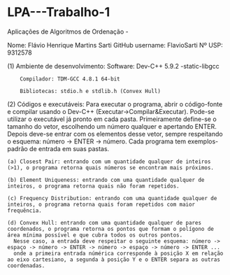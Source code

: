 # LPA---Trabalho-1 
Aplicações de Algoritmos de Ordenação - 

Nome: Flávio Henrique Martins Sarti
GitHub username: FlavioSarti
Nº USP: 9312578

(1) Ambiente de desenvolvimento:
        Software: Dev-C++ 5.9.2
        -static-libgcc
    
        Compilador: TDM-GCC 4.8.1 64-bit
    
        Bibliotecas: stdio.h e stdlib.h (Convex Hull)
    
(2) Códigos e executáveis:
    Para executar o programa, abrir o código-fonte e compilar usando o Dev-C++ (Executar->Compilar&Executar). Pode-se utilizar o executável já pronto em cada pasta.
    Primeiramente define-se o tamanho do vetor, escolhendo um número qualquer e apertando ENTER. Depois deve-se entrar com os elementos desse vetor, sempre respeitando o esquema: número -> ENTER -> número.
    Cada programa tem exemplos-padrão de entrada em suas pastas.
    
    (a) Closest Pair: entrando com um quantidade qualquer de inteiros (>1), o programa retorna quais números se encontram mais próximos.
    
    (b) Element Uniqueness: entrando com uma quantidade qualquer de inteiros, o programa retorna quais não foram repetidos.
    
    (c) Frequency Distribution: entrando com uma quantidade qualquer de inteiros, o programa retorna quais foram repetidos com maior frequência.
    
    (d) Convex Hull: entrando com uma quantidade qualquer de pares coordenados, o programa retorna os pontos que formam o polígono de área mínima possível e que cubra todos os outros pontos.
      Nesse caso, a entrada deve respeitar o seguinte esquema: número -> espaço -> número -> ENTER -> número -> espaço -> número -> ENTER ...
      onde a primeira entrada númérica corresponde à posição X em relação ao eixo cartesiano, a segunda à posição Y e o ENTER separa as outras coordenadas.
      
      
     
    


